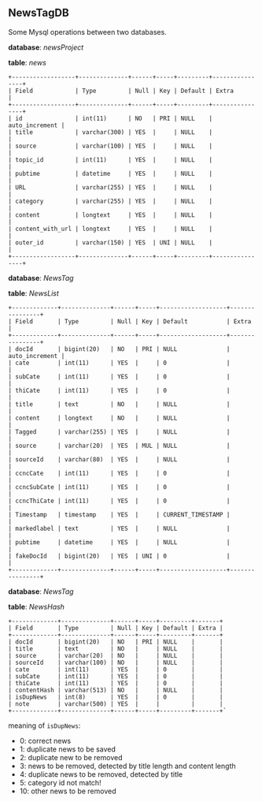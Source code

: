 **NewsTagDB**
-------------
Some Mysql operations between two databases.

**database**: *newsProject*

**table**: *news*

    +------------------+--------------+------+-----+---------+----------------+
    | Field            | Type         | Null | Key | Default | Extra          |
    +------------------+--------------+------+-----+---------+----------------+
    | id               | int(11)      | NO   | PRI | NULL    | auto_increment |
    | title            | varchar(300) | YES  |     | NULL    |                |
    | source           | varchar(100) | YES  |     | NULL    |                |
    | topic_id         | int(11)      | YES  |     | NULL    |                |
    | pubtime          | datetime     | YES  |     | NULL    |                |
    | URL              | varchar(255) | YES  |     | NULL    |                |
    | category         | varchar(255) | YES  |     | NULL    |                |
    | content          | longtext     | YES  |     | NULL    |                |
    | content_with_url | longtext     | YES  |     | NULL    |                |
    | outer_id         | varchar(150) | YES  | UNI | NULL    |                |
    +------------------+--------------+------+-----+---------+----------------+

**database**: *NewsTag*

**table**: *NewsList*

    +-------------+--------------+------+-----+-------------------+----------------+
    | Field       | Type         | Null | Key | Default           | Extra          |
    +-------------+--------------+------+-----+-------------------+----------------+
    | docId       | bigint(20)   | NO   | PRI | NULL              | auto_increment |
    | cate        | int(11)      | YES  |     | 0                 |                |
    | subCate     | int(11)      | YES  |     | 0                 |                |
    | thiCate     | int(11)      | YES  |     | 0                 |                |
    | title       | text         | NO   |     | NULL              |                |
    | content     | longtext     | NO   |     | NULL              |                |
    | Tagged      | varchar(255) | YES  |     | NULL              |                |
    | source      | varchar(20)  | YES  | MUL | NULL              |                |
    | sourceId    | varchar(80)  | YES  |     | NULL              |                |
    | ccncCate    | int(11)      | YES  |     | 0                 |                |
    | ccncSubCate | int(11)      | YES  |     | 0                 |                |
    | ccncThiCate | int(11)      | YES  |     | 0                 |                |
    | Timestamp   | timestamp    | YES  |     | CURRENT_TIMESTAMP |                |
    | markedlabel | text         | YES  |     | NULL              |                |
    | pubtime     | datetime     | YES  |     | NULL              |                |
    | fakeDocId   | bigint(20)   | YES  | UNI | 0                 |                |
    +-------------+--------------+------+-----+-------------------+----------------+

**database**: *NewsTag*

**table**: *NewsHash*

    +-------------+--------------+------+-----+---------+-------+
    | Field       | Type         | Null | Key | Default | Extra |
    +-------------+--------------+------+-----+---------+-------+
    | docId       | bigint(20)   | NO   | PRI | NULL    |       |
    | title       | text         | NO   |     | NULL    |       |
    | source      | varchar(20)  | NO   |     | NULL    |       |
    | sourceId    | varchar(100) | NO   |     | NULL    |       |
    | cate        | int(11)      | YES  |     | 0       |       |
    | subCate     | int(11)      | YES  |     | 0       |       |
    | thiCate     | int(11)      | YES  |     | 0       |       |
    | contentHash | varchar(513) | NO   |     | NULL    |       |
    | isDupNews   | int(8)       | YES  |     | 0       |       |
    | note        | varchar(500) | YES  |     |         |       |
    +-------------+--------------+------+-----+---------+-------+`
meaning of `isDupNews`:
 - 0: correct news
 - 1: duplicate news to be saved
 - 2: duplicate new to be removed
 - 3: news to be removed, detected by title length and content length
 - 4: duplicate news to be removed, detected by title
 - 5: category id not match!
 - 10: other news to be removed